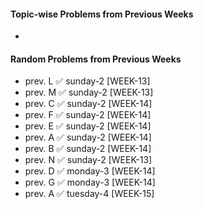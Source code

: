 #### Topic-wise Problems from Previous Weeks
- 
  
#### Random Problems from Previous Weeks
- prev. L ✅ sunday-2 [WEEK-13]
- prev. M ✅ sunday-2 [WEEK-13]
- prev. C ✅ sunday-2 [WEEK-14]
- prev. F ✅ sunday-2 [WEEK-14]
- prev. E ✅ sunday-2 [WEEK-14]
- prev. A ✅ sunday-2 [WEEK-14]
- prev. B ✅ sunday-2 [WEEK-14]
- prev. N ✅ sunday-2 [WEEK-13]
- prev. D ✅ monday-3 [WEEK-14]
- prev. G ✅ monday-3 [WEEK-14]
- prev. A ✅ tuesday-4 [WEEK-15]
